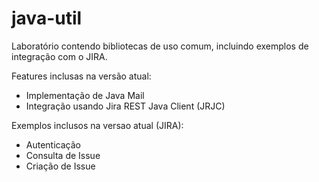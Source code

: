 java-util
====================

Laboratório contendo bibliotecas de uso comum, incluindo exemplos de integração com o JIRA.

Features inclusas na versão atual:

- Implementação de Java Mail
- Integração usando Jira REST Java Client (JRJC)

Exemplos inclusos na versao atual (JIRA):

- Autenticação
- Consulta de Issue
- Criação de Issue
